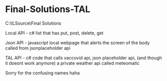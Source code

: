 # Final-Solutions-TAL
C:\ILSource\Final Solutions


Local API - c# list that has put, post, delete, get

Json API - javascript local webpage that alerts the screen of the body called from jsonplaceholder api

TAL API - c# code that calls vaccovid api, json placeholder api, (and though it doesnt work anymore) a private weather api called meteomatic

Sorry for the confusing names haha
